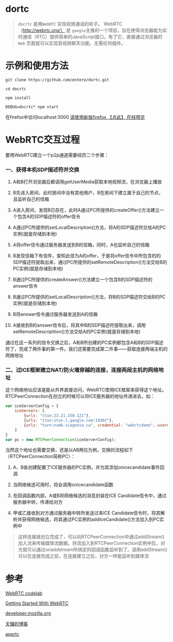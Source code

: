# dortc

> `docrtc` 是用`WebRTC` 实现视频通话的轮子。 WebRTC（http://webrtc.org/） 是 `google`主推的一个项目，旨在使得浏览器能为实时通信（RTC）提供简单的JavaScript接口。有了它，直接通过浏览器的 `Web` 页面就可以实现音视频聊天功能，无需任何插件。

# 示例和使用方法

```shell
git clone https://github.com/entere/dortc.git

cd docrtc 

npm install

DEBUG=docrtc* npm start

```

在firefox中访问localhost:3000 [请使用新版firefox 【点此】 在线预览](http://localhost:3000) 




# WebRTC交互过程

要用WebRTC建立一个p2p通道需要经历二个步骤：

### 一、获得本机SDP描述符并交换

1. A和B打开浏览器后都调用getUserMedia获取本地视频流，在浏览器上播放

2. B先进入房间，此时房间中没有其他用户，B在房间下建立属于自己的节点，且监听自己的信箱

3. A进入房间，发现B已存在，此时A通过PC所提供的createOffer()方法建立一个包含A的SDP描述符的offer信令

4. A通过PC所提供的setLocalDescription()方法，将A的SDP描述符交给A的PC实例(就是存储到本地)

5. A将offer信令通过服务器发送到B的信箱，同时，A也监听自己的信箱

6. B发现信箱下有信件，查知此信为A的offer，于是将offer信令中所包含的的SDP描述符提取出来，通过PC所提供的setRemoteDescription()方法交给B的PC实例(就是存储到本地)

7. B通过PC所提供的createAnswer()方法建立一个包含B的SDP描述符的answer信令

8. B通过PC所提供的setLocalDescription()方法，将B的SDP描述符交给B的PC实例(就是存储到本地)

9. B将answer信令通过服务器发送到A的信箱

10. A接收到B的answer信令后，将其中B的SDP描述符提取出来，调用setRemoteDescripttion()方法交给A的PC实例(就是存储到本地)

通过在这一系列的信令交换之后，A和B所创建的PC实例都包含A和B的SDP描述符了，完成了两件事的第一件。我们还需要完成第二件事——获取连接两端主机的网络地址

### 二、过ICE框架建立NAT/防火墙穿越的连接，连接两段主机的网络地址

这个网络地址应该是能从外界直接访问，WebRTC使用ICE框架来获得这个地址。RTCPeerConnection在创立的时候可以将ICE服务器的地址传递进去，如：

```javascript
var iceServerConfig = {
    iceServers: [
        {urls: "stun:23.21.150.121"},
        {urls: "stun:stun.l.google.com:19302"},
        {urls: "turn:numb.viagenie.ca", credential: "webrtcdemo", username: "louis%40mozilla.com"}
    ]
}
var pc = new RTCPeerConnection(iceServerConfig);
```

当然这个地址也需要交换，还是以AB两位为例，交换的流程如下（RTCPeerConnection简称PC）：

1. A、B各创建配置了ICE服务器的PC实例，并为其添加onicecandidate事件回调

2. 当网络候选可用时，将会调用onicecandidate函数

3. 在回调函数内部，A或B将网络候选的消息封装在ICE Candidate信令中，通过服务器中转，传递给对方

4. 甲或乙接收到对方通过服务器中转所发送过来ICE Candidate信令时，将其解析并获得网络候选，将其通过PC实例的addIceCandidate()方法加入到PC实例中


> 这样连接就创立完成了，可以向RTCPeerConnection中通过addStream()加入流来传输媒体流数据。将流加入到RTCPeerConnection实例中后，对方就可以通过onaddstream所绑定的回调函数监听到了。调用addStream()可以在连接完成之前，在连接建立之后，对方一样能监听到媒体流


# 参考

[WebRTC codelab](https://codelabs.developers.google.com/codelabs/webrtc-web/#0)

[Getting Started With WebRTC](http://html5rocks.com/en/tutorials/webrtc/basics)

[developer.mozilla.org](https://developer.mozilla.org/en-US/docs/Web/API/WebRTC_API)

[天镶的博客](http://lingyu.wang/#/)

[apprtc](https://apprtc.appspot.com/)